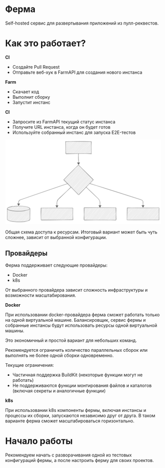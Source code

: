 # Ферма

Self-hosted сервис для развертывания приложений из пулл-реквестов.

# Как это работает?

**CI**

- Создайте Pull Request
- Отправьте веб-хук в FarmAPI для создания нового инстанса

**Farm**

- Скачает код
- Выполнит сборку
- Запустит инстанс

**CI**

- Запросите из FarmAPI текущий статус инстанса
- Получите URL инстанса, когда он будет готов
- Используйте собранный инстанс для запуска E2E-тестов

<img src="../assets/network-schema-01.svg" alt="Network Schema" width="500"/>

Общая схема доступа к ресурсам.
Итоговый вариант может быть чуть сложнее, зависит от выбранной конфигурации.

## Провайдеры

Ферма поддерживает следующие провайдеры:

- Docker
- k8s

От выбранного провайдера зависит сложность инфраструктуры и возможности масштабирования.

**Docker**

При использовании docker-провайдера ферма сможет работать только на одной виртуальной машине. Балансировщик, сервис фермы и собранные инстансы будут использовать ресурсы одной виртуальной машины.

Это экономичный и простой вариант для небольших команд.

Рекомендуется ограничить количество параллельных сборок или выполнять не более одной сборки одновременно.

Текущие ограничения:
- Частичная поддержка BuildKit (некоторые функции могут не работать)
- Не поддерживаются функции монтирования файлов и каталогов (включая секреты и аналогичные функции)

**k8s**

При использовании k8s компоненты фермы, включая инстансы и процессы их сборки, запускаются независимо друг от друга. В таком варианте ферма сможет масштабироваться горизонтально.

# Начало работы

Рекомендуем начать с разворачивания одной из тестовых конфигураций фермы, а после настроить ферму для своих проектов.

